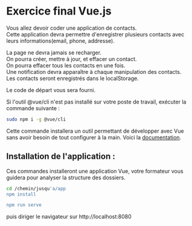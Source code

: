 # Exercice final Vue.js

Vous allez devoir coder une application de contacts.  
Cette application devra permettre d'enregistrer plusieurs contacts avec leurs informations(email, phone, addresse).

La page ne devra jamais se recharger.  
On pourra créer, mettre à jour, et effacer un contact.  
On pourra effacer tous les contacts en une fois.  
Une notification devra apparaître à chaque manipulation des contacts.  
Les contacts seront enregistrés dans le localStorage.

Le code de départ vous sera fourni.

Si l'outil @vue/cli n'est pas installé sur votre poste de travail, exécuter la commande suivante :
```bash
sudo npm i -g @vue/cli
```
Cette commande installera un outil permettant de développer avec Vue sans avoir besoin de tout configurer à la main.
Voici la [documentation](https://cli.vuejs.org/guide/).

## Installation de l'application :
Ces commandes installeront une application Vue, votre formateur vous guidera pour analyser la structure des dossiers.
```bash
cd /chemin/jusqu'a/app
npm install

npm run serve
```  
puis diriger le navigateur sur http://localhost:8080
